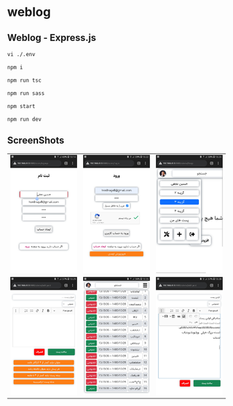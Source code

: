 # weblog

## Weblog - Express.js

```
vi ./.env
```

```
npm i
```

```
npm run tsc
```

```
npm run sass
```

```
npm start
```

```
npm run dev
```

## ScreenShots

<table>
  <tr>
    <td><img src="./screenshots/Screenshot_20220118-131445_Chrome.jpg" /></td>
    <td><img src="./screenshots/Screenshot_20220118-132246_Chrome.jpg" /></td>
    <td><img src="./screenshots/Screenshot_20220118-132407_Chrome.jpg" /></td>
  </tr>
  <tr>
    <td><img src="./screenshots/Screenshot_20220118-132954_Chrome.jpg" /></td>
    <td><img src="./screenshots/Screenshot_20220118-133504_Chrome.jpg" /></td>
    <td><img src="./screenshots/Screenshot_20220118-132845_Chrome.jpg" /></td>
  </tr>
</table>
